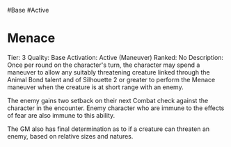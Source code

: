 #Base 
#Active 

# Menace
Tier: 3
Quality: Base
Activation: Active (Maneuver)
Ranked: No
Description: Once per round on the character's turn, the character may spend a maneuver to allow any suitably threatening creature linked through the Animal Bond talent and of Silhouette 2 or greater to perform the Menace maneuver when the creature is at short range with an enemy. 

The enemy gains two setback on their next Combat check against the character in the encounter. Enemy character who are immune to the effects of fear are also immune to this ability. 

The GM also has final determination as to if a creature can threaten an enemy, based on relative sizes and natures.